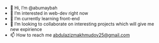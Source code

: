 - 👋 Hi, I’m @abumaybah
- 👀 I’m interested in web-dev right now
- 🌱 I’m currently learning front-end
- 💞️ I’m looking to collaborate on interesting projects which will give me new expirience
- 📫 How to reach me abdulazizmakhmudov25@gmail.com

<!---
abumaybah/abumaybah is a ✨ special ✨ repository because its `README.md` (this file) appears on your GitHub profile.
You can click the Preview link to take a look at your changes.
--->
